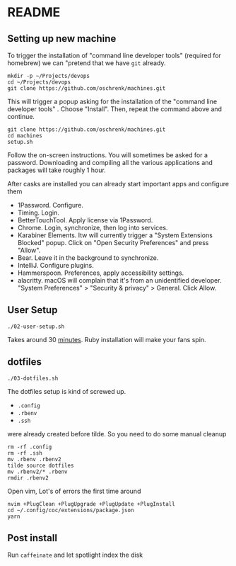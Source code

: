 # README #

## Setting up new machine

To trigger the installation of "command line developer tools" (required for homebrew) we can "pretend that we have `git` already.

```
mkdir -p ~/Projects/devops
cd ~/Projects/devops
git clone https://github.com/oschrenk/machines.git
```

This will trigger a popup asking for the installation of the "command line developer tools" . Choose "Install". Then, repeat the command above and continue.

```
git clone https://github.com/oschrenk/machines.git
cd machines
setup.sh
```

Follow the on-screen instructions. You will sometimes be asked for a password.
Downloading and compiling all the various applications and packages will take roughly 1 hour.

After casks are installed you can already start important apps and configure them

* 1Password. Configure.
* Timing. Login.
* BetterTouchTool. Apply license via 1Password.
* Chrome. Login, synchronize, then log into services.
* Karabiner Elements. Itw will currently trigger a "System Extensions Blocked" popup. Click on "Open Security Preferences" and press "Allow".
* Bear. Leave it in the background to synchronize.
* IntelliJ. Configure plugins.
* Hammerspoon. Preferences, apply accessibility settings.
* alacritty. macOS will complain that it's from an unidentified developer. "System Preferences" > "Security & privacy" > General. Click Allow.

## User Setup

```
./02-user-setup.sh
```

Takes around 30 [minutes](minutes).
Ruby installation will make your fans spin.


## dotfiles

```
./03-dotfiles.sh
```

The dotfiles setup is kind of screwed up.

- `.config`
- `.rbenv`
- `.ssh`

were already created before tilde. So you need to do some manual cleanup

```
rm -rf .config
rm -rf .ssh
mv .rbenv .rbenv2
tilde source dotfiles
mv .rbenv2/* .rbenv
rmdir .rbenv2
```

Open vim, Lot's of errors the first time around

```
nvim +PlugClean +PlugUpgrade +PlugUpdate +PlugInstall
cd ~/.config/coc/extensions/package.json
yarn
```

## Post install

Run `caffeinate` and let spotlight index the disk

